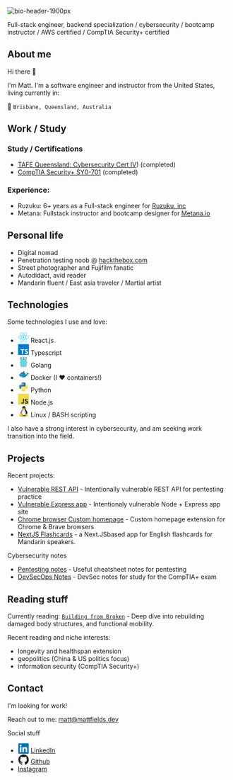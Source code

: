![bio-header-1900px](https://github.com/fieldse/fieldse/assets/394065/6f4f5346-c60e-432c-bbe6-956560c375b6)

Full-stack engineer, backend specialization / cybersecurity / bootcamp instructor / AWS certified / CompTIA Security+ certified 

## About me

Hi there 👋

I'm Matt. I'm a software engineer and instructor from the United States, living currently in:

📍 `Brisbane, Queensland, Australia`

## Work / Study

### Study / Certifications
- [TAFE Queensland: Cybersecurity Cert IV](https://tafeqld.edu.au/))  (completed)
- [CompTIA Security+ SY0-701](https://www.comptia.org/certifications/security) (completed)

### Experience: 
- Ruzuku:  6+ years as a Full-stack engineer for [Ruzuku, inc](https://www.ruzuku.com/)
- Metana: Fullstack instructor and bootcamp designer for [Metana.io](https://metana.io)

## Personal life

- Digital nomad
- Penetration testing noob @ [hackthebox.com](hackthebox.com)
- Street photographer and Fujifilm fanatic
- Autodidact, avid reader
- Mandarin fluent / East asia traveler / Martial artist


## Technologies

Some technologies I use and love:

- <img src="https://raw.githubusercontent.com/devicons/devicon/master/icons/react/react-original.svg" height=25 /> React.js
- <img src="https://raw.githubusercontent.com/devicons/devicon/master/icons/typescript/typescript-original.svg" height=25 /> Typescript
- <img src="https://raw.githubusercontent.com/devicons/devicon/master/icons/go/go-original.svg" height=25 /> Golang
- <img src="https://raw.githubusercontent.com/devicons/devicon/master/icons/docker/docker-original.svg" height=25 /> Docker (I ❤️ containers!)
- <img src="https://raw.githubusercontent.com/devicons/devicon/master/icons/python/python-original.svg" height=25 /> Python
- <img src="https://raw.githubusercontent.com/devicons/devicon/master/icons/javascript/javascript-original.svg" height=25 /> Node.js
- <img src="https://raw.githubusercontent.com/devicons/devicon/master/icons/linux/linux-original.svg" height=25 /> Linux / BASH scripting

I also have a strong interest in cybersecurity, and am seeking work transition into the field.

## Projects

Recent projects: 
- [Vulnerable REST API](https://github.com/fieldse/vulnerable-rest-api) - Intentionally vulnerable REST API for pentesting practice
- [Vulnerable Express app](https://github.com/fieldse/vulnerable-express-site) - Intentionaly vulnerable Node + Express app site 
- [Chrome browser Custom homepage](https://github.com/fieldse/custom-chrome-new-tab-page) - Custom homepage extension for Chrome & Brave browsers
- [NextJS Flashcards](https://github.com/fieldse/nextjs-flashcards) - a Next.JSbased app for English flashcards for Mandarin speakers.


Cybersecurity notes
- [Pentesting notes](https://github.com/fieldse/pentest-notes) - Useful cheatsheet notes for pentesting
- [DevSecOps Notes](https://github.com/fieldse/dev-sec-notes) - DevSec notes for study for the CompTIA+ exam

## Reading stuff

Currently reading:
[`Building from Broken`](https://saltwrap.com/pages/built-from-broken/) - Deep dive into rebuilding damaged body structures, and functional mobility.

Recent reading and niche interests:

- longevity and healthspan extension
- geopolitics (China & US politics focus)
- information security (CompTIA Security+)


## Contact 
I'm looking for work!

Reach out to me: [matt@mattfields.dev](mailto:matt@mattfields.dev)

Social stuff

- <img src="https://raw.githubusercontent.com/devicons/devicon/master/icons/linkedin/linkedin-original.svg" alt="linkedin icon" height=25 valign="bottom" /> [LinkedIn](https://www.linkedin.com/in/matt-fields-ab4084290/)
- <img src="https://raw.githubusercontent.com/devicons/devicon/master/icons/github/github-original.svg" alt="github icon" height=25 valign="bottom" /> [Github](https://github.com/fieldse/)
- [Instagram](https://www.instagram.com/mattfields.photo/)


